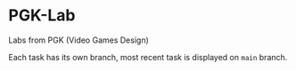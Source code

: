 # PGK-Lab
Labs from PGK (Video Games Design)

Each task has its own branch, most recent task is displayed on `main` branch.